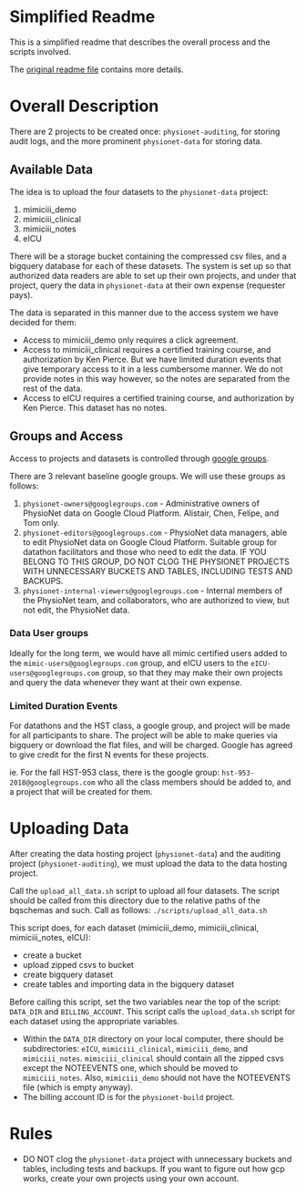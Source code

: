 # Simplified Readme

This is a simplified readme that describes the overall process and the scripts
involved.

The [original readme file](https://github.com/GoogleCloudPlatform/healthcare/blob/master/datathon/organizer/README.md) contains more details.

# Overall Description

There are 2 projects to be created once: `physionet-auditing`, for storing
audit logs, and the more prominent `physionet-data` for storing data.


## Available Data

The idea is to upload the four datasets to the `physionet-data` project:
1. mimiciii_demo
2. mimiciii_clinical
3. mimiciii_notes
4. eICU

There will be a storage bucket containing the compressed csv files, and a
bigquery database for each of these datasets. The system is set up so that
authorized data readers are able to set up their own projects, and under
that project, query the data in `physionet-data` at their own expense
(requester pays).

The data is separated in this manner due to the access system we have decided
for them:
- Access to mimiciii_demo only requires a click agreement.
- Access to mimiciii_clinical requires a certified training course, and
  authorization by Ken Pierce. But we have limited duration events that give
  temporary access to it in a less cumbersome manner. We do not provide notes
  in this way however, so the notes are separated from the rest of the data.
- Access to eICU requires a certified training course, and authorization by
  Ken Pierce. This dataset has no notes.


## Groups and Access

Access to projects and datasets is controlled through [google groups](https://groups.google.com/).

There are 3 relevant baseline google groups. We will use these groups as follows:
1. `physionet-owners@googlegroups.com` - Administrative owners of PhysioNet
   data on Google Cloud Platform. Alistair, Chen, Felipe, and Tom only.
2. `physionet-editors@googlegroups.com` - PhysioNet data managers, able to edit
   PhysioNet data on Google Cloud Platform. Suitable group for datathon
   facilitators and those who need to edit the data. IF YOU BELONG TO THIS GROUP,
   DO NOT CLOG THE PHYSIONET PROJECTS WITH UNNECESSARY BUCKETS AND TABLES,
   INCLUDING TESTS AND BACKUPS.
3. `physionet-internal-viewers@googlegroups.com` - Internal members of the
   PhysioNet team, and collaborators, who are authorized to view, but not edit,
   the PhysioNet data.

### Data User groups

Ideally for the long term, we would have all mimic certified users added
to the `mimic-users@googlegroups.com` group, and eICU users to the
`eICU-users@googlegroups.com` group, so that they may make their own projects
and query the data whenever they want at their own expense.


### Limited Duration Events

For datathons and the HST class, a google group, and project will be made for
all participants to share. The project will be able to make queries via bigquery
or download the flat files, and will be charged. Google has agreed to give
credit for the first N events for these projects.

ie. For the fall HST-953 class, there is the google group: `hst-953-2018@googlegroups.com`
who all the class members should be added to, and a project that will be
created for them.


# Uploading Data

After creating the data hosting project (`physionet-data`) and the auditing
project (`physionet-auditing`), we must upload the data to the data hosting
project.

Call the `upload_all_data.sh` script to upload all four datasets. The script
should be called from this directory due to the relative paths of the bqschemas
and such. Call as follows: `./scripts/upload_all_data.sh`

This script does, for each dataset (mimiciii_demo, mimiciii_clinical,
mimiciii_notes, eICU):
- create a bucket
- upload zipped csvs to bucket
- create bigquery dataset
- create tables and importing data in the bigquery dataset

Before calling this script, set the two variables near the top of the script:
`DATA_DIR` and `BILLING_ACCOUNT`. This script calls the `upload_data.sh` script
for each dataset using the appropriate variables.
- Within the `DATA_DIR` directory on your local computer, there should be
  subdirectories: `eICU`, `mimiciii_clinical`, `mimiciii_demo`, and
  `mimiciii_notes`. `mimiciii_clinical` should contain all the zipped csvs
  except the NOTEEVENTS one, which should be moved to `mimiciii_notes`. Also,
  `mimiciii_demo` should not have the NOTEEVENTS file (which is empty anyway).
- The billing account ID is for the `physionet-build` project.


# Rules

- DO NOT clog the `physionet-data` project with unnecessary buckets and tables,
  including tests and backups. If you want to figure out how gcp works, create
  your own projects using your own account.
